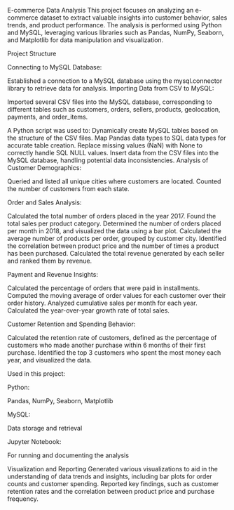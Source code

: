 E-commerce Data Analysis
This project focuses on analyzing an e-commerce dataset to extract valuable insights into customer behavior, sales trends, and product performance. The analysis is performed using Python and MySQL, leveraging various libraries such as Pandas, NumPy, Seaborn, and Matplotlib for data manipulation and visualization.

Project Structure

Connecting to MySQL Database:

Established a connection to a MySQL database using the mysql.connector library to retrieve data for analysis.
Importing Data from CSV to MySQL:

Imported several CSV files into the MySQL database, corresponding to different tables such as customers, orders, sellers, products, geolocation, payments, and order_items.


A Python script was used to:
Dynamically create MySQL tables based on the structure of the CSV files.
Map Pandas data types to SQL data types for accurate table creation.
Replace missing values (NaN) with None to correctly handle SQL NULL values.
Insert data from the CSV files into the MySQL database, handling potential data inconsistencies.
Analysis of Customer Demographics:

Queried and listed all unique cities where customers are located.
Counted the number of customers from each state.


Order and Sales Analysis:

Calculated the total number of orders placed in the year 2017.
Found the total sales per product category.
Determined the number of orders placed per month in 2018, and visualized the data using a bar plot.
Calculated the average number of products per order, grouped by customer city.
Identified the correlation between product price and the number of times a product has been purchased.
Calculated the total revenue generated by each seller and ranked them by revenue.


Payment and Revenue Insights:

Calculated the percentage of orders that were paid in installments.
Computed the moving average of order values for each customer over their order history.
Analyzed cumulative sales per month for each year.
Calculated the year-over-year growth rate of total sales.


Customer Retention and Spending Behavior:

Calculated the retention rate of customers, defined as the percentage of customers who made another purchase within 6 months of their first purchase.
Identified the top 3 customers who spent the most money each year, and visualized the data.

Used in this project:

Python:

Pandas, NumPy, Seaborn, Matplotlib

MySQL:

Data storage and retrieval

Jupyter Notebook: 

For running and documenting the analysis


Visualization and Reporting
Generated various visualizations to aid in the understanding of data trends and insights, including bar plots for order counts and customer spending.
Reported key findings, such as customer retention rates and the correlation between product price and purchase frequency.
